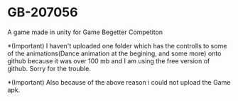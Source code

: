 # GB-207056
A game made in unity for Game Begetter Competiton


*(Important)   I haven't uploaded one folder which has the controlls to some of the animations(Dance animation at the begining, and some more)  onto github because it was over 100 mb and I am using the free version of github. Sorry for the trouble.

*(Important) Also because of the above reason i could not upload the Game apk.
